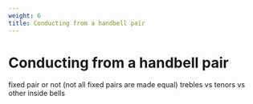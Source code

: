 ```yaml
---
weight: 6
title: Conducting from a handbell pair
---
```


# Conducting from a handbell pair

fixed pair or not (not all fixed pairs are made equal)
trebles vs tenors vs other inside bells
